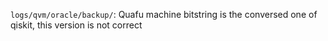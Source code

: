`logs/qvm/oracle/backup/`: Quafu machine bitstring is the conversed one of qiskit, this version is not correct

